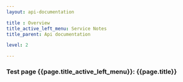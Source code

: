 ```yaml
---
layout: api-documentation

title : Overview
title_active_left_menu: Service Notes
title_parent: Api documentation

level: 2

---
```



### Test page {{page.title_active_left_menu}}: {{page.title}}
